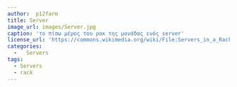 ```yaml
---
author:  p12farm
title: Server
image_url: images/Server.jpg
caption: 'το πίσω μέρος του ρακ της μονάδας ενός server'
license_url: 'https://commons.wikimedia.org/wiki/File:Servers_in_a_Rack.jpg'
categories:
  -   Servers
tags:
  - Servers
  - rack
---
```

